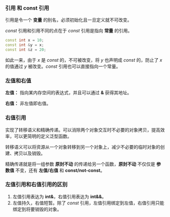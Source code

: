 ### 引用 和 const 引用
引用是令一个 **变量** 的别名，必须初始化且一旦定义就不可改变。

$const$ 引用和引用不同的点在于 $const$ 引用是指向 **常量** 的引用。
```cpp
const int x = 10;
const int &y = x;
const int &z = 20;
```
如此一来，由于 $x$ 是 $const$ 的，不可被改变，将 $y$ 也声明成 $const$ 的，防止了 $x$ 的值通过 $y$ 被改变。$const$ 引用也可以直接指向一个常量。

### 左值和右值
**左值：** 指向某内存空间的表达式，并且可以通过 **&** 获得其地址。

**右值：** 非左值即右值。

### 右值引用
实现了转移语义和精确传递。可以消除两个对象交互时不必要的对象拷贝，提高效率，可以更简明的定义泛型函数。

转移语义可以将资源从一个对象转移到另一个对象上，减少不必要的临时对象的创建、拷贝以及销毁。

精确传递就是将一组参数 **原封不动** 的传递给另一个函数，**原封不动** 不仅仅是 **参数值** 不变，还有 **左值/右值** 和 **const/not-const**。

### 左值引用和右值引用的区别
1. 左值引用表达为 **int&**，右值引用表达为 **int&&**。
2. 左值持久，右值短暂。除了 $const$ 引用，左值引用绑定到左值，右值引用只能绑定到将要销毁的对象。
